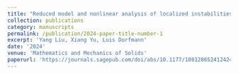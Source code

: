 ```yaml
---
title: "Reduced model and nonlinear analysis of localized instabilities of residually stressed cylinders under axial stretch"
collection: publications
category: manuscripts
permalink: /publication/2024-paper-title-number-1
excerpt: 'Yang Liu, Xiang Yu, Luis Dorfmann'
date: '2024'
venue: 'Mathematics and Mechanics of Solids'
paperurl: 'https://journals.sagepub.com/doi/abs/10.1177/10812865241242432'
---
```

